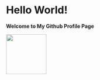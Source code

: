 <h1>Hello World!</h1>
 <b>Welcome to My Github Profile Page</b>
<p>
  <p>
  <img src="https://emojis.slackmojis.com/emojis/images/1618091269/29235/astronaut.gif" width="110">
